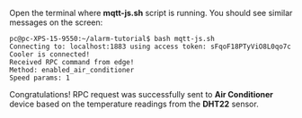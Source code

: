 Open the terminal where **mqtt-js.sh** script is running. 
You should see similar messages on the screen:

```shell
pc@pc-XPS-15-9550:~/alarm-tutorial$ bash mqtt-js.sh
Connecting to: localhost:1883 using access token: sFqoF18PTyViO8L0qo7c
Cooler is connected!
Received RPC command from edge!
Method: enabled_air_conditioner
Speed params: 1
```

Congratulations! RPC request was successfully sent to **Air Conditioner** device based on the temperature readings from the **DHT22** sensor.
